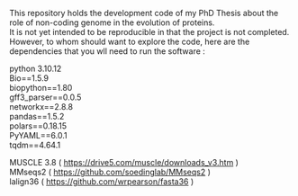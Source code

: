 This repository holds the development code of my PhD Thesis about the role of non-coding genome in the evolution of proteins.  <br />
It is not yet intended to be reproducible in that the project is not completed.  <br />
However, to whom should want to explore the code, here are the dependencies that you wll need to run the software : <br />

python 3.10.12 <br />
  Bio==1.5.9 <br />
  biopython==1.80 <br />
  gff3_parser==0.0.5 <br />
  networkx==2.8.8 <br /> 
  pandas==1.5.2 <br />
  polars==0.18.15 <br /> 
  PyYAML==6.0.1 <br /> 
  tqdm==4.64.1 <br /> 

MUSCLE 3.8 ( https://drive5.com/muscle/downloads_v3.htm ) <br />
MMseqs2 ( https://github.com/soedinglab/MMseqs2 ) <br />
lalign36 ( https://github.com/wrpearson/fasta36 ) <br />
